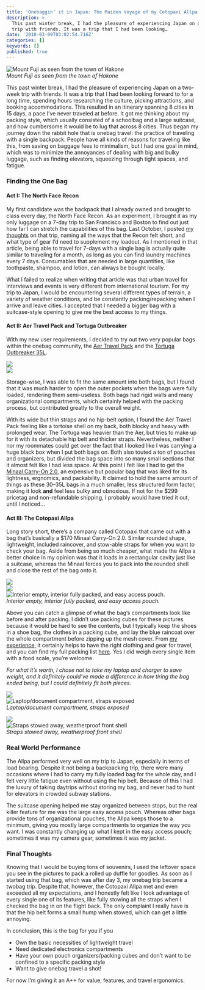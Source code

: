 ```yaml
---
title: 'Onebaggin’ it in Japan: The Maiden Voyage of my Cotopaxi Allpa'
description: >-
  This past winter break, I had the pleasure of experiencing Japan on a two-week
  trip with friends. It was a trip that I had been looking…
date: '2018-03-09T03:02:54.716Z'
categories: []
keywords: []
published: true
---
```


![Mount Fuji as seen from the town of Hakone](./1__mgqC45jkM528mojvuQn5Ug.jpeg)  
_Mount Fuji as seen from the town of Hakone_

This past winter break, I had the pleasure of experiencing Japan on a two-week trip with friends. It was a trip that I had been looking forward to for a long time, spending hours researching the culture, picking attractions, and booking accommodations. This resulted in an itinerary spanning 8 cities in 15 days, a pace I’ve never traveled at before. It got me thinking about my packing style, which usually consisted of a schoolbag and a large suitcase, and how cumbersome it would be to lug that across 8 cities. Thus began my journey down the rabbit hole that is onebag travel: the practice of traveling with a single backpack. People have all kinds of reasons for traveling like this, from saving on baggage fees to minimalism, but I had one goal in mind, which was to minimize the annoyances of dealing with big and bulky luggage, such as finding elevators, squeezing through tight spaces, and fatigue.

### Finding the One Bag

#### Act I: The North Face Recon

My first candidate was the backpack that I already owned and brought to class every day, the North Face Recon. As an experiment, I brought it as my only luggage on a 7-day trip to San Francisco and Boston to find out just how far I can stretch the capabilities of this bag. Last October, I posted [my thoughts](https://medium.com/@xiexieeric/discovering-my-packing-style-4ddd77cd6f87) on that trip, naming all the ways that the Recon felt short, and what type of gear I’d need to supplement my loadout. As I mentioned in that article, being able to travel for 7-days with a single bag is actually quite similar to traveling for a month, as long as you can find laundry machines every 7 days. Consumables that are needed in large quantities, like toothpaste, shampoo, and lotion, can always be bought locally.

What I failed to realize when writing that article was that urban travel for interviews and events is very different from international tourism. For my trip to Japan, I would be encountering several different types of terrain, a variety of weather conditions, and be constantly packing/repacking when I arrive and leave cities. I accepted that I needed a bigger bag with a suitcase-style opening to give me the best access to my things.

#### Act II: Aer Travel Pack and Tortuga Outbreaker

With my new user requirements, I decided to try out two very popular bags within the onebag community, the [Aer Travel Pack](https://www.aersf.com/travel-pack-00014/) and the [Tortuga Outbreaker 35L](https://www.tortugabackpacks.com/products/outbreaker-travel-backpack?variant=26900597257).

![](./1__3By3yeTXspItjrkXFcGPKA.jpeg)  
![](./1__UwrcrKF6JQ74r2MXmMlOgw.jpeg)

Storage-wise, I was able to fit the same amount into both bags, but I found that it was much harder to open the outer pockets when the bags were fully loaded, rendering them semi-useless. Both bags had rigid walls and many organizational compartments, which certainly helped with the packing process, but contributed greatly to the overall weight.

With its wide but thin straps and no hip-belt option, I found the Aer Travel Pack feeling like a tortoise shell on my back, both blocky and heavy with prolonged wear. The Tortuga was heavier than the Aer, but tries to make up for it with its detachable hip belt and thicker straps. Nevertheless, neither I nor my roommates could get over the fact that I looked like I was carrying a huge black box when I put both bags on. Both also touted a ton of pouches and organizers, but divided the bag space into so many small sections that it almost felt like I had less space. At this point I felt like I had to get the [Minaal Carry-On 2.0](https://www.minaal.com/products/minaal-carry-on-bag), an expensive but popular bag that was liked for its lightness, ergnomics, and packability. It claimed to hold the same amount of things as these 30–35L bags in a much smaller, less structured form factor, making it look **and** feel less bulky and obnoxious. If not for the \$299 pricetag and non-refundable shipping, I probably would have tried it out, until I noticed…

#### Act III: The Cotopaxi Allpa

Long story short, there’s a company called Cotopaxi that came out with a bag that’s basically a \$170 Minaal Carry-On 2.0. Similar rounded shape, lightweight, included raincover, and stow-able straps for when you want to check your bag. Aside from being so much cheaper, what made the Allpa a better choice in my opinion was that it loads in a rectangular cavity just like a suitcase, whereas the Minaal forces you to pack into the rounded shell and close the rest of the bag onto it.

![](./1__urhxpGMwUEMpxWtuHhNDnA.jpeg)  
![](./1__yIiMUeKT3H6B0kePlb1Ymg.jpeg)  
![Interior empty, interior fully packed, and easy access pouch.](./1__xpiBavCoNEP0hSsvDkQWAA.jpeg)  
_Interior empty, interior fully packed, and easy access pouch._

Above you can catch a glimpse of what the bag’s compartments look like before and after packing. I didn’t use packing cubes for these pictures because it would be hard to see the contents, but I typically keep the shoes in a shoe bag, the clothes in a packing cube, and lay the blue raincoat over the whole compartment before zipping up the mesh cover. From [my experience](https://medium.com/@xiexieeric/discovering-my-packing-style-4ddd77cd6f87), it certainly helps to have the right clothing and gear for travel, and you can find my full packing list [here](https://lighterpack.com/r/a46rzs). Yes I did weigh every single item with a food scale, you’re welcome.

_For what it’s worth, I chose not to take my laptop and charger to save weight, and it definitely could’ve made a difference in how tiring the bag ended being, but I could definitely fit both pieces._

![](./1__D8DLTC9Ay8bANkNWb9AuuA.jpeg)  
![Laptop/document compartment, straps exposed](./1__0A____e8dhqKjF6eLSNMA5Ug.jpeg)  
_Laptop/document compartment, straps exposed_

![](./1__wtKdQsn__zFA85mYiP6pyEQ.jpeg)  
![Straps stowed away, weatherproof front shell](./1__vPv9NYe20GUNcwLlzBybYQ.jpeg)  
_Straps stowed away, weatherproof front shell_

### Real World Performance

The Allpa performed very well on my trip to Japan, especially in terms of load bearing. Despite it not being a backpacking trip, there were many occasions where I had to carry my fully loaded bag for the whole day, and I felt very little fatigue even without using the hip belt. Because of this I had the luxury of taking daytrips without storing my bag, and never had to hunt for elevators in crowded subway stations.

The suitcase opening helped me stay organized between stops, but the real killer feature for me was the large easy access pouch. Whereas other bags provide tons of organizational pouches, the Allpa keeps those to a minimum, giving you mostly large compartments to organize the way you want. I was constantly changing up what I kept in the easy access pouch; sometimes it was my camera gear, sometimes it was my jacket.

### Final Thoughts

Knowing that I would be buying tons of souvenirs, I used the leftover space you see in the pictures to pack a rolled up duffle for goodies. As soon as I started using that bag, which was after day 3, my onebag trip became a twobag trip. Despite that, however, the Cotopaxi Allpa met and even exceeded all my expectations, and I honestly felt like I took advantage of every single one of its features, like fully stowing all the straps when I checked the bag in on the flight back. The only complaint I really have is that the hip belt forms a small hump when stowed, which can get a little annoying.

In conclusion, this is the bag for you if you

- Own the basic necessities of lightweight travel
- Need dedicated electronics compartments
- Have your own pouch organizers/packing cubes and don’t want to be confined to a specific packing style
- Want to give onebag travel a shot!

For now I’m giving it an A++ for value, features, and travel ergonomics.
